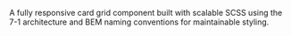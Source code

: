A fully responsive card grid component built with scalable SCSS using the 7-1 architecture and BEM naming conventions for maintainable styling.

